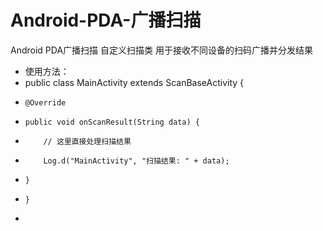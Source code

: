 # Android-PDA-广播扫描
Android PDA广播扫描
自定义扫描类 用于接收不同设备的扫码广播并分发结果
 * 使用方法：<br>
 * public class MainActivity extends ScanBaseActivity {
 *     @Override
 *     public void onScanResult(String data) {
 *         // 这里直接处理扫描结果
 *         Log.d("MainActivity", "扫描结果: " + data);
 *     }
 *     }
 * <br>
